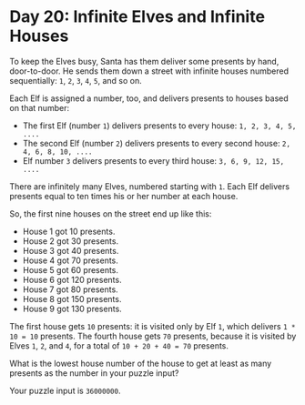 # Day 20: Infinite Elves and Infinite Houses

To keep the Elves busy, Santa has them deliver some presents by hand,
door-to-door. He sends them down a street with infinite houses numbered
sequentially: `1`, `2`, `3`, `4`, `5`, and so on.

Each Elf is assigned a number, too, and delivers presents to houses based on
that number:

* The first Elf (number `1`) delivers presents to every house:
  `1, 2, 3, 4, 5, ....`
* The second Elf (number `2`) delivers presents to every second house:
  `2, 4, 6, 8, 10, ....`
* Elf number `3` delivers presents to every third house: `3, 6, 9, 12, 15, ....`

There are infinitely many Elves, numbered starting with `1`. Each Elf delivers
presents equal to ten times his or her number at each house.

So, the first nine houses on the street end up like this:

* House 1 got 10 presents.
* House 2 got 30 presents.
* House 3 got 40 presents.
* House 4 got 70 presents.
* House 5 got 60 presents.
* House 6 got 120 presents.
* House 7 got 80 presents.
* House 8 got 150 presents.
* House 9 got 130 presents.

The first house gets `10` presents: it is visited only by Elf `1`, which
delivers `1 * 10 = 10` presents. The fourth house gets `70` presents, because
it is visited by Elves `1`, `2`, and `4`, for a total of `10 + 20 + 40 = 70`
presents.

What is the lowest house number of the house to get at least as many presents
as the number in your puzzle input?

Your puzzle input is `36000000`.
